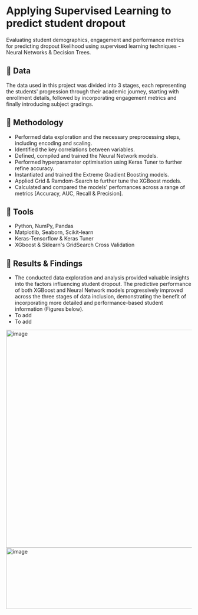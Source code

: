 # Applying Supervised Learning to predict student dropout
Evaluating student demographics, engagement and performance metrics for predicting dropout likelihood using supervised learning techniques - Neural Networks &amp; Decision Trees.


## 🔸 Data
The data used in this project was divided into 3 stages, each representing the students' progression through their academic journey, starting with enrollment details, followed by incorporating engagement metrics and finally introducing subject gradings.

## 🔸 Methodology
* Performed data exploration and the necessary preprocessing steps, including encoding and scaling.
* Identified the key correlations between variables.
* Defined, compiled and trained the Neural Network models.
* Performed hyperparamater optimisation using Keras Tuner to further refine accuracy.
* Instantiated and trained the Extreme Gradient Boosting models.
* Applied Grid & Ramdom-Search to further tune the XGBoost models.
* Calculated and compared the models' perfomances across a range of metrics [Accuracy, AUC, Recall & Precision].

## 🔸 Tools
* Python, NumPy, Pandas
* Matplotlib, Seaborn, Scikit-learn
* Keras-Tensorflow & Keras Tuner
* XGboost & Sklearn's GridSearch Cross Validation 

## 🔸 Results & Findings
* The conducted data exploration and analysis provided valuable insights into the factors influencing student dropout. The predictive performance of both XGBoost and Neural Network models progressively improved across the three stages of data inclusion, demonstrating the benefit of incorporating more detailed and performance-based student information (Figures below).
* To add
* To add 

<img width="1791" height="590" alt="image" src="https://github.com/user-attachments/assets/0a83bd72-a88f-409d-a933-307f0bccbc43" />
<img width="592" height="166" alt="image" src="https://github.com/user-attachments/assets/294aad0b-ee66-410a-affb-5ca7c2d6aaea" />
